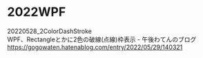 # 2022WPF
20220528_2ColorDashStroke<br>
WPF、Rectangleとかに2色の破線(点線)枠表示 - 午後わてんのブログ<br>
https://gogowaten.hatenablog.com/entry/2022/05/29/140321
